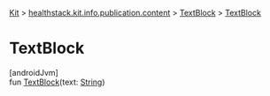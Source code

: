 
[Kit](../../../kit.html) > [healthstack.kit.info.publication.content](../index.html) > [TextBlock](index.html) > [TextBlock](-text-block.html)



# TextBlock



[androidJvm]\
fun [TextBlock](-text-block.html)(text: [String](https://kotlinlang.org/api/latest/jvm/stdlib/kotlin/-string/index.html))




